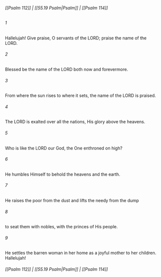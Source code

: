 
###### [[Psalm 112]] | [[55.19 Psalm|Psalm]] | [[Psalm 114]]

###### 1
Hallelujah! Give praise, O servants of the LORD; praise the name of the LORD.
###### 2
Blessed be the name of the LORD both now and forevermore.
###### 3
From where the sun rises to where it sets, the name of the LORD is praised.
###### 4
The LORD is exalted over all the nations, His glory above the heavens.
###### 5
Who is like the LORD our God, the One enthroned on high?
###### 6
He humbles Himself to behold the heavens and the earth.
###### 7
He raises the poor from the dust and lifts the needy from the dump
###### 8
to seat them with nobles, with the princes of His people.
###### 9
He settles the barren woman in her home as a joyful mother to her children. Hallelujah!

###### [[Psalm 112]] | [[55.19 Psalm|Psalm]] | [[Psalm 114]]
